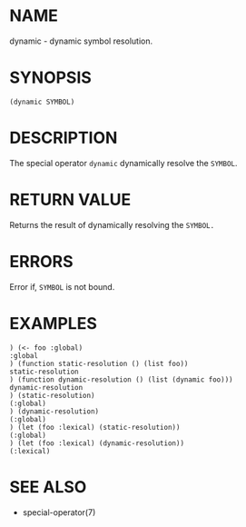 # NAME
dynamic - dynamic symbol resolution.

# SYNOPSIS

    (dynamic SYMBOL)

# DESCRIPTION
The special operator `dynamic` dynamically resolve the `SYMBOL`.

# RETURN VALUE
Returns the result of dynamically resolving the `SYMBOL.`

# ERRORS
Error if, `SYMBOL` is not bound.

# EXAMPLES

    ) (<- foo :global)
    :global
    ) (function static-resolution () (list foo))
    static-resolution
    ) (function dynamic-resolution () (list (dynamic foo)))
    dynamic-resolution
    ) (static-resolution)
    (:global)
    ) (dynamic-resolution)
    (:global)
    ) (let (foo :lexical) (static-resolution))
    (:global)
    ) (let (foo :lexical) (dynamic-resolution))
    (:lexical)

# SEE ALSO
- special-operator(7)
